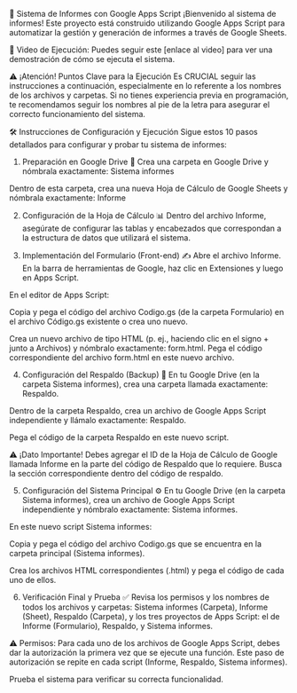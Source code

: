 
🚀 Sistema de Informes con Google Apps Script
¡Bienvenido al sistema de informes! Este proyecto está construido utilizando Google Apps Script para automatizar la gestión y generación de informes a través de Google Sheets.

🎥 Video de Ejecución: Puedes seguir este [enlace al video] para ver una demostración de cómo se ejecuta el sistema.

⚠️ ¡Atención! Puntos Clave para la Ejecución
Es CRUCIAL seguir las instrucciones a continuación, especialmente en lo referente a los nombres de los archivos y carpetas. Si no tienes experiencia previa en programación, te recomendamos seguir los nombres al pie de la letra para asegurar el correcto funcionamiento del sistema.

🛠️ Instrucciones de Configuración y Ejecución
Sigue estos 10 pasos detallados para configurar y probar tu sistema de informes:

1. Preparación en Google Drive 📁
Crea una carpeta en Google Drive y nómbrala exactamente: Sistema informes

Dentro de esta carpeta, crea una nueva Hoja de Cálculo de Google Sheets y nómbrala exactamente: Informe

2. Configuración de la Hoja de Cálculo 📊
Dentro del archivo Informe, asegúrate de configurar las tablas y encabezados que correspondan a la estructura de datos que utilizará el sistema.

3. Implementación del Formulario (Front-end) ✍️
Abre el archivo Informe. En la barra de herramientas de Google, haz clic en Extensiones y luego en Apps Script.

En el editor de Apps Script:

Copia y pega el código del archivo Codigo.gs (de la carpeta Formulario) en el archivo Código.gs existente o crea uno nuevo.

Crea un nuevo archivo de tipo HTML (p. ej., haciendo clic en el signo + junto a Archivos) y nómbralo exactamente: form.html. Pega el código correspondiente del archivo form.html en este nuevo archivo.

4. Configuración del Respaldo (Backup) 💾
En tu Google Drive (en la carpeta Sistema informes), crea una carpeta llamada exactamente: Respaldo.

Dentro de la carpeta Respaldo, crea un archivo de Google Apps Script independiente y llámalo exactamente: Respaldo.

Pega el código de la carpeta Respaldo en este nuevo script.

⚠️ ¡Dato Importante! Debes agregar el ID de la Hoja de Cálculo de Google llamada Informe en la parte del código de Respaldo que lo requiere. Busca la sección correspondiente dentro del código de respaldo.

5. Configuración del Sistema Principal ⚙️
En tu Google Drive (en la carpeta Sistema informes), crea un archivo de Google Apps Script independiente y nómbralo exactamente: Sistema informes.

En este nuevo script Sistema informes:

Copia y pega el código del archivo Codigo.gs que se encuentra en la carpeta principal (Sistema informes).

Crea los archivos HTML correspondientes (.html) y pega el código de cada uno de ellos.

6. Verificación Final y Prueba ✅
Revisa los permisos y los nombres de todos los archivos y carpetas: Sistema informes (Carpeta), Informe (Sheet), Respaldo (Carpeta), y los tres proyectos de Apps Script: el de Informe (Formulario), Respaldo, y Sistema informes.

⚠️ Permisos: Para cada uno de los archivos de Google Apps Script, debes dar la autorización la primera vez que se ejecute una función. Este paso de autorización se repite en cada script (Informe, Respaldo, Sistema informes).

Prueba el sistema para verificar su correcta funcionalidad.